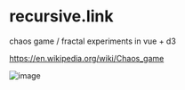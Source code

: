 # recursive.link

chaos game / fractal experiments in vue + d3

https://en.wikipedia.org/wiki/Chaos_game

![image](https://user-images.githubusercontent.com/12467545/113969061-e6d06500-97f9-11eb-9cca-21c472c8300e.png)
